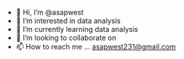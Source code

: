 - 👋 Hi, I’m @asapwest
- 👀 I’m interested in data analysis
- 🌱 I’m currently learning data analysis
- 💞️ I’m looking to collaborate on 
- 📫 How to reach me ... asapwest231@gmail.com

<!---
asapwest/asapwest is a ✨ special ✨ repository because its `README.md` (this file) appears on your GitHub profile.
You can click the Preview link to take a look at your changes.
--->
